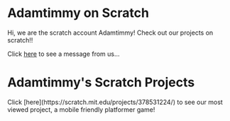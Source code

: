 <h1>Adamtimmy on Scratch </h1>
<p>Hi, we are the scratch account Adamtimmy!  Check out our projects on scratch!!</p>
<p>Click <a href="README.md">here</a> to see a message from us...</p>
<h1>Adamtimmy's Scratch Projects</h1>
Click [here](https://scratch.mit.edu/projects/378531224/) to see our most viewed project, a mobile friendly platformer game!
